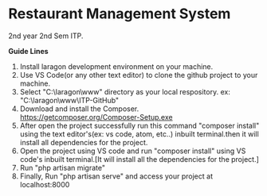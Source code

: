 # Restaurant Management System
2nd year 2nd Sem ITP.


**Guide Lines**

1. Install laragon development environment on your machine.
2. Use VS Code(or any other text editor) to clone the github project to your machine.
3. Select "C:\laragon\www" directory as your local respository.
  ex: "C:\laragon\www\ITP-GitHub"
4. Download and install the Composer. https://getcomposer.org/Composer-Setup.exe
5. After open the project successfully run this command "composer install" using the text editor's(ex: vs code, atom, etc..) inbuilt          terminal.then it will install all dependencies for the project.
5. Open the project using VS code and run "composer install" using VS code's inbuilt terminal.[It will install all the dependencies for the project.]
6. Run "php artisan migrate"
7. Finally, Run "php artisan serve" and access your project at localhost:8000
